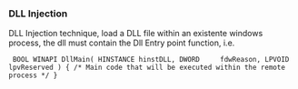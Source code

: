 ### DLL Injection ###

DLL Injection technique, load a DLL file within an existente windows process, the dll must contain the Dll Entry point function, i.e.


`
BOOL WINAPI DllMain(
   HINSTANCE hinstDLL,
   DWORD     fdwReason,
   LPVOID    lpvReserved
)
{
  /* Main code that will be executed within the remote process */
}`
